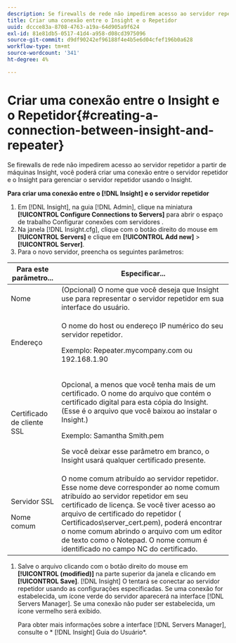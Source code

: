 ```yaml
---
description: Se firewalls de rede não impedirem acesso ao servidor repetidor a partir de máquinas Insight, você poderá criar uma conexão entre o servidor repetidor e o Insight para gerenciar o servidor repetidor usando o Insight.
title: Criar uma conexão entre o Insight e o Repetidor
uuid: dccce83a-8708-4763-a19a-64d905a9f624
exl-id: 81e81db5-0517-41d4-a958-d08cd3975096
source-git-commit: d9df90242ef96188f4e4b5e6d04cfef196b0a628
workflow-type: tm+mt
source-wordcount: '341'
ht-degree: 4%

---
```


# Criar uma conexão entre o Insight e o Repetidor{#creating-a-connection-between-insight-and-repeater}

Se firewalls de rede não impedirem acesso ao servidor repetidor a partir de máquinas Insight, você poderá criar uma conexão entre o servidor repetidor e o Insight para gerenciar o servidor repetidor usando o Insight.

**Para criar uma conexão entre o  [!DNL Insight] e o servidor repetidor**

1. Em [!DNL Insight], na guia [!DNL Admin], clique na miniatura **[!UICONTROL Configure Connections to Servers]** para abrir o espaço de trabalho Configurar conexões com servidores .
1. Na janela [!DNL Insight.cfg], clique com o botão direito do mouse em **[!UICONTROL Servers]** e clique em **[!UICONTROL Add new]** > **[!UICONTROL Server]**.
1. Para o novo servidor, preencha os seguintes parâmetros:

<table id="table_DD79587255134B5A888A0F57CF10E5B0"> 
 <thead> 
  <tr> 
   <th colname="col1" class="entry"> Para este parâmetro... </th> 
   <th colname="col2" class="entry"> Especificar... </th> 
  </tr> 
 </thead>
 <tbody> 
  <tr> 
   <td colname="col1"> Nome </td> 
   <td colname="col2">(Opcional) O nome que você deseja que <span class="keyword"> Insight</span> use para representar o servidor repetidor em sua interface do usuário. </td> 
  </tr> 
  <tr> 
   <td colname="col1"> Endereço </td> 
   <td colname="col2"> <p>O nome do host ou endereço IP numérico do seu servidor repetidor. </p> <p>Exemplo: <span class="filepath"> Repeater.mycompany.com</span> ou 192.168.1.90 </p> </td> 
  </tr> 
  <tr> 
   <td colname="col1"> Certificado de cliente SSL </td> 
   <td colname="col2"> <p>Opcional, a menos que você tenha mais de um certificado. O nome do arquivo que contém o certificado digital para esta cópia do <span class="keyword"> Insight</span>. (Esse é o arquivo que você baixou ao instalar o <span class="keyword"> Insight</span>.) </p> <p>Exemplo: <span class="filepath"> Samantha Smith.pem</span></p> <p>Se você deixar esse parâmetro em branco, o <span class="keyword"> Insight</span> usará qualquer certificado presente. </p> </td> 
  </tr> 
  <tr> 
   <td colname="col1"> <p>Servidor SSL </p> <p>Nome comum </p> </td> 
   <td colname="col2">O nome comum atribuído ao servidor repetidor. Esse nome deve corresponder ao nome comum atribuído ao servidor repetidor em seu certificado de licença. Se você tiver acesso ao arquivo de certificado do repetidor (<span class="filepath"> Certificados\server_cert.pem</span>), poderá encontrar o nome comum abrindo o arquivo com um editor de texto como o Notepad. O nome comum é identificado no campo NC do certificado. </td> 
  </tr> 
 </tbody> 
</table>

1. Salve o arquivo clicando com o botão direito do mouse em **[!UICONTROL (modified)]** na parte superior da janela e clicando em **[!UICONTROL Save]**. [!DNL Insight] O tentará se conectar ao servidor repetidor usando as configurações especificadas. Se uma conexão for estabelecida, um ícone verde do servidor aparecerá na interface [!DNL Servers Manager]. Se uma conexão não puder ser estabelecida, um ícone vermelho será exibido.

   Para obter mais informações sobre a interface [!DNL Servers Manager], consulte o * [!DNL Insight] Guia do Usuário*.
